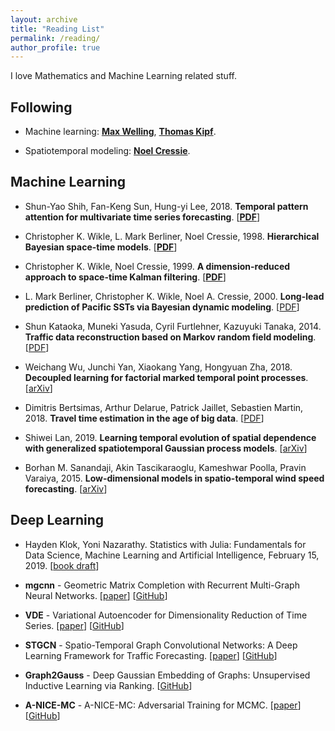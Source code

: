 ```yaml
---
layout: archive
title: "Reading List"
permalink: /reading/
author_profile: true
---
```


I love Mathematics and Machine Learning related stuff.

Following
------

  - Machine learning: [**Max Welling**](https://staff.fnwi.uva.nl/m.welling/), [**Thomas Kipf**](https://tkipf.github.io/).

  - Spatiotemporal modeling: [**Noel Cressie**](https://scholar.google.com/citations?user=BTVSL8cAAAAJ&hl=en).

Machine Learning
------

  - Shun-Yao Shih, Fan-Keng Sun, Hung-yi Lee, 2018. **Temporal pattern attention for multivariate time series forecasting**. [[**PDF**](https://arxiv.org/pdf/1809.04206v2.pdf)]

  - Christopher K. Wikle, L. Mark Berliner, Noel Cressie, 1998. **Hierarchical Bayesian space-time models**. [[**PDF**](https://link.springer.com/content/pdf/10.1023%2FA%3A1009662704779.pdf)]

  - Christopher K. Wikle, Noel Cressie, 1999. **A dimension-reduced approach to space-time Kalman filtering**. [[**PDF**](https://pdfs.semanticscholar.org/0e50/7847aaab498f148f595aac6163f88ce41410.pdf)]

  - L. Mark Berliner, Christopher K. Wikle, Noel A. Cressie, 2000. **Long-lead prediction of Pacific SSTs via Bayesian dynamic modeling**. [[PDF](https://ro.uow.edu.au/cgi/viewcontent.cgi?referer=https://cn.bing.com/&httpsredir=1&article=9833&context=infopapers)]

  - Shun Kataoka, Muneki Yasuda, Cyril Furtlehner, Kazuyuki Tanaka, 2014. **Traffic data reconstruction based on Markov random field modeling**. [[PDF](https://iopscience.iop.org/article/10.1088/0266-5611/30/2/025003/pdf)]

  - Weichang Wu, Junchi Yan, Xiaokang Yang, Hongyuan Zha, 2018. **Decoupled learning for factorial marked temporal point processes**. [[arXiv](https://arxiv.org/pdf/1801.06805.pdf)]

  - Dimitris Bertsimas, Arthur Delarue, Patrick Jaillet, Sebastien Martin, 2018. **Travel time estimation in the age of big data**. [[PDF](http://web.mit.edu/jaillet/www/general/travel-time-18.pdf)]

  - Shiwei Lan, 2019. **Learning temporal evolution of spatial dependence with generalized spatiotemporal Gaussian process models**. [[arXiv](https://arxiv.org/pdf/1901.04030.pdf)]

  - Borhan M. Sanandaji, Akin Tascikaraoglu, Kameshwar Poolla, Pravin Varaiya, 2015. **Low-dimensional models in spatio-temporal wind speed forecasting**. [[arXiv](https://arxiv.org/pdf/1503.01210.pdf)]

Deep Learning
------

  - Hayden Klok, Yoni Nazarathy. Statistics with Julia: Fundamentals for Data Science, Machine Learning and Artificial Intelligence, February 15, 2019. [[book draft](https://people.smp.uq.edu.au/YoniNazarathy/julia-stats/StatisticsWithJulia.pdf)]

  - **mgcnn** - Geometric Matrix Completion with Recurrent Multi-Graph Neural Networks. [[paper](https://papers.nips.cc/paper/6960-geometric-matrix-completion-with-recurrent-multi-graph-neural-networks.pdf)] [[GitHub](https://github.com/fmonti/mgcnn)]

  - **VDE** - Variational Autoencoder for Dimensionality Reduction of Time Series. [[paper](https://arxiv.org/pdf/1711.08576.pdf)] [[GitHub](https://github.com/msmbuilder/vde)]

  - **STGCN** - Spatio-Temporal Graph Convolutional Networks: A Deep Learning Framework for Traffic Forecasting. [[paper](https://www.ijcai.org/proceedings/2018/0505)] [[GitHub](https://github.com/VeritasYin/STGCN_IJCAI-18)]

  - **Graph2Gauss** - Deep Gaussian Embedding of Graphs: Unsupervised Inductive Learning via Ranking. [[GitHub](https://github.com/abojchevski/graph2gauss)]

  - **A-NICE-MC** - A-NICE-MC: Adversarial Training for MCMC. [[paper](https://arxiv.org/pdf/1706.07561.pdf)] [[GitHub](https://github.com/ermongroup/a-nice-mc)]
